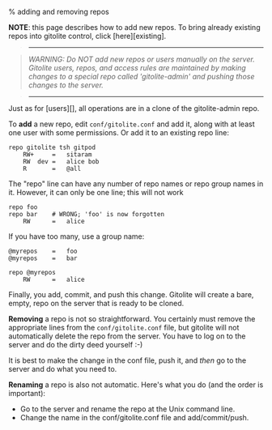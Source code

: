 % adding and removing repos

**NOTE**: this page describes how to add new repos.  To bring already existing
repos into gitolite control, click [here][existing].

>   ----

>   *WARNING: Do NOT add new repos or users manually on the server.  Gitolite
>   users, repos, and access rules are maintained by making changes to a
>   special repo called 'gitolite-admin' and pushing those changes to the
>   server.*

>   ----

Just as for [users][], all operations are in a clone of the gitolite-admin
repo.

To **add** a new repo, edit `conf/gitolite.conf` and add it, along with at
least one user with some permissions.  Or add it to an existing repo line:

    repo gitolite tsh gitpod
        RW+     =   sitaram
        RW  dev =   alice bob
        R       =   @all

The "repo" line can have any number of repo names or repo group names in it.
However, it can only be one line; this will not work

    repo foo
    repo bar    # WRONG; 'foo' is now forgotten
        RW      =   alice

If you have too many, use a group name:

    @myrepos    =   foo
    @myrepos    =   bar

    repo @myrepos
        RW      =   alice

Finally, you add, commit, and push this change.  Gitolite will create a bare,
empty, repo on the server that is ready to be cloned.

**Removing** a repo is not so straightforward.  You certainly must remove the
appropriate lines from the `conf/gitolite.conf` file, but gitolite will not
automatically delete the repo from the server.  You have to log on to the
server and do the dirty deed yourself :-)

It is best to make the change in the conf file, push it, and *then* go to the
server and do what you need to.

**Renaming** a repo is also not automatic.  Here's what you do (and the order
is important):

  * Go to the server and rename the repo at the Unix command line.
  * Change the name in the conf/gitolite.conf file and add/commit/push.
